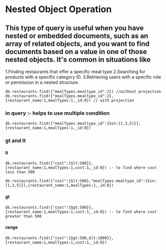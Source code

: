 # Nested Object Operation

## This type of query is useful when you have nested or embedded documents, such as an array of related objects, and you want to find documents based on a value in one of those nested objects. It's common in situations like

1.Finding restaurants that offer a specific meal type
2.Searching for products with a specific category ID.
3.Retrieving users with a specific role or permission in a nested structure.

    db.restaurants.find({"mealTypes.mealtype_id":2}) //without projection
    db.restaurants.find({"mealTypes.mealtype_id":2},{restaurant_name:1,mealTypes:1,_id:0}) // with projection

### in query :- helps to use multiple condition

    db.restaurants.find({"mealTypes.mealtype_id":{$in:[1,3,5]}},{restaurant_name:1,mealTypes:1,_id:0})

### gt and lt

#### lt

    db.restaurants.find({"cost":{$lt:500}},{restaurant_name:1,mealTypes:1,cost:1,_id:0}) :- to find where cost less than 500

    db.restaurants.find({"cost":{$lt:500},"mealTypes.mealtype_id":{$in:[1,3,5]}},{restaurant_name:1,mealTypes:1,_id:0})
    
#### gt

    db.restaurants.find({"cost":{$gt:500}},{restaurant_name:1,mealTypes:1,cost:1,_id:0}) :- to find where cost greater than 500

#### range

    db.restaurants.find({"cost":{$gt:500,$lt:1000}},{restaurant_name:1,mealTypes:1,cost:1,_id:0})

